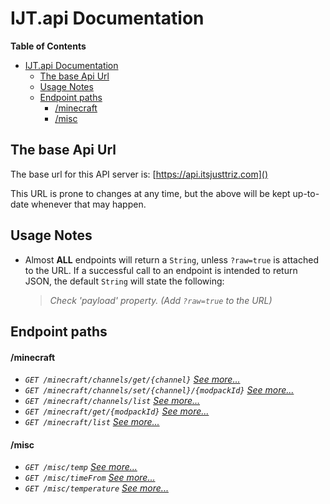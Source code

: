 # IJT.api Documentation
**Table of Contents**
- [IJT.api Documentation](#ijtapi-documentation)
  - [The base Api Url](#the-base-api-url)
  - [Usage Notes](#usage-notes)
  - [Endpoint paths](#endpoint-paths)
      - [/minecraft](#minecraft)
      - [/misc](#misc)

## The base Api Url
The base url for this API server is: [https://api.itsjusttriz.com]()

This URL is prone to changes at any time, but the above will be kept up-to-date whenever that may happen.

## Usage Notes
- Almost **ALL** endpoints will return a `String`, unless `?raw=true` is attached to the URL. If a successful call to an endpoint is intended to return JSON, the default `String` will state the following:
  > *Check 'payload' property. (Add `?raw=true` to the URL)*

## Endpoint paths

#### /minecraft

  - *`GET /minecraft/channels/get/{channel}`* [*See more...*](minecraft.md#get-minecraftchannelsgetchannel)
  - *`GET /minecraft/channels/set/{channel}/{modpackId}`* [*See more...*](minecraft.md#get-minecraftchannelssetchannelmodpackid)
  - *`GET /minecraft/channels/list`* [*See more...*](minecraft.md#get-minecraftchannelslist)
  - *`GET /minecraft/get/{modpackId}`* [*See more...*](minecraft.md#get-minecraftgetmodpackid)
  - *`GET /minecraft/list`* [*See more...*](minecraft.md#get-minecraftlist)

#### /misc

  - *`GET /misc/temp`* [*See more...*](misc.md#get-misctemperature)
  - *`GET /misc/timeFrom`* [*See more...*](misc.md#get-misctimeFrom)
  - *`GET /misc/temperature`* [*See more...*](misc.md#get-misctimeUntil)
